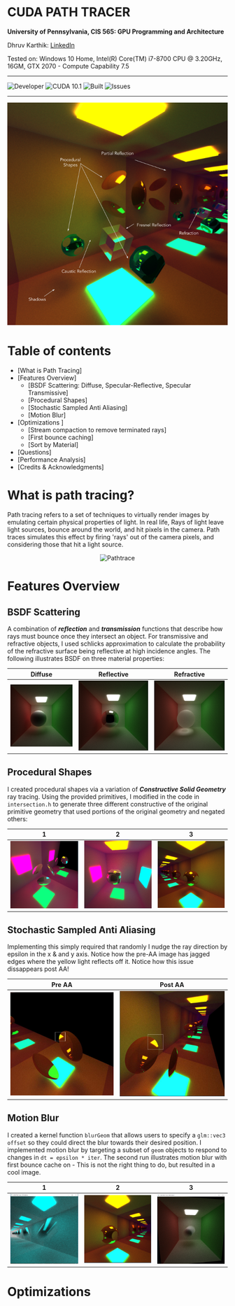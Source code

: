 
CUDA PATH TRACER
==================================================================

**University of Pennsylvania, CIS 565: GPU Programming and Architecture**

Dhruv Karthik: [LinkedIn](https://www.linkedin.com/in/dhruv_karthik/)

Tested on: Windows 10 Home, Intel(R) Core(TM) i7-8700 CPU @ 3.20GHz, 16GM, GTX 2070 - Compute Capability 7.5
____________________________________________________________________________________
![Developer](https://img.shields.io/badge/Developer-Dhruv-0f97ff.svg?style=flat) ![CUDA 10.1](https://img.shields.io/badge/CUDA-10.1-yellow.svg) ![Built](https://img.shields.io/appveyor/ci/gruntjs/grunt.svg) ![Issues](https://img.shields.io/badge/issues-none-green.svg)
____________________________________________________________________________________
<p align="center">
  <img  src="img/frontpage.png">
</p>

Table of contents
=================
   * [What is Path Tracing]
   * [Features Overview]
      * [BSDF Scattering: Diffuse, Specular-Reflective, Specular Transmissive]
      * [Procedural Shapes]
      * [Stochastic Sampled Anti Aliasing]
      * [Motion Blur]
  * [Optimizations ]
    * [Stream compaction to remove terminated rays]
    * [First bounce caching]
    * [Sort by Material]
   * [Questions]
   * [Performance Analysis]
   * [Credits & Acknowledgments]

# What is path tracing?
Path tracing refers to a set of techniques to virtually render images by emulating certain physical properties of light. In real life, Rays of light leave light sources, bounce around the world, and hit pixels in the camera. Path traces simulates this effect by firing 'rays' out of the camera pixels, and considering those that hit a light source. 
<p align="center">
<img src="https://upload.wikimedia.org/wikipedia/commons/thumb/5/5c/Ray_trace_diagram.png/320px-Ray_trace_diagram.png"
     alt="Pathtrace" />
</p>

# Features Overview
## BSDF Scattering
A combination of ***reflection*** and ***transmission*** functions that describe how rays must bounce once they intersect an object. For transmissive and refractive objects, I used schlicks approximation to calculate the probability of the refractive surface being reflective at high incidence angles. The following illustrates BSDF on three material properties:

| Diffuse | Reflective | Refractive |
| ------------- | ----------- |----------- |
| ![](img/bsdf3.png)  | ![](img/bsdf1.png) | ![](img/bsdf2.png) |

## Procedural Shapes
I created procedural shapes via a variation of ***Constructive Solid Geometry*** ray tracing. Using the provided primitives, I modified in the code in ```intersection.h``` to generate three different constructive of the original primitive geometry that used portions of the original geometry and negated others:

| 1 | 2 | 3 |
| ------------- | ----------- |----------- |
| ![](img/SphereAndNotCube.PNG)  | ![](img/SphereCubeUnion.PNG) | ![](img/SphereAndCubeMatrix.PNG) |

## Stochastic Sampled Anti Aliasing
Implementing this simply required that randomly I nudge the ray direction by epsilon in the x & and y axis. Notice how the pre-AA image has jagged edges where the yellow light reflects off it. Notice how this issue dissappears post AA!

| Pre AA | Post AA |
| ------------- | ----------- |
| ![](img/preAA.jpg)  | ![](img/postAA.jpg) | 

## Motion Blur
I created a kernel function ```blurGeom``` that allows users to specify a ``glm::vec3 offset`` so they could direct the blur towards their desired position. I implemented motion blur by targeting a subset of  ``geom`` objects to respond to changes in ``dt = epsilon * iter``. The second run illustrates motion blur with first bounce cache on - This is not the right thing to do, but resulted in a cool image.

| 1 | 2 | 3 |
| ------------- | ----------- | ----------- |
| ![](img/mblurmirror.PNG)  | ![](img/mirrordim.PNG) | ![](img/motionblur.PNG) |

# Optimizations 



